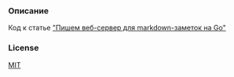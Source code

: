 ### Описание
Код к статье ["Пишем веб-сервер для markdown-заметок на Go"](https://goo.gl/UvlKCS)

### License

[MIT](http://zaz600.mit-license.org) 


